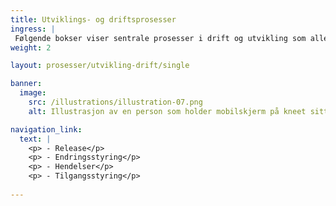 ```yaml
---
title: Utviklings- og driftsprosesser 
ingress: |
 Følgende bokser viser sentrale prosesser i drift og utvikling som alle produktteamene må ha gode arbeidsrutiner for når de utfører sine oppgaver.
weight: 2

layout: prosesser/utvikling-drift/single

banner:
  image:
    src: /illustrations/illustration-07.png
    alt: Illustrasjon av en person som holder mobilskjerm på kneet sitt

navigation_link:
  text: |
    <p> - Release</p>
    <p> - Endringsstyring</p>
    <p> - Hendelser</p>
    <p> - Tilgangsstyring</p>
    
---
```

